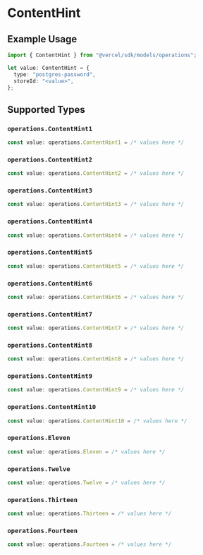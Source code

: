 # ContentHint

## Example Usage

```typescript
import { ContentHint } from "@vercel/sdk/models/operations";

let value: ContentHint = {
  type: "postgres-password",
  storeId: "<value>",
};
```

## Supported Types

### `operations.ContentHint1`

```typescript
const value: operations.ContentHint1 = /* values here */
```

### `operations.ContentHint2`

```typescript
const value: operations.ContentHint2 = /* values here */
```

### `operations.ContentHint3`

```typescript
const value: operations.ContentHint3 = /* values here */
```

### `operations.ContentHint4`

```typescript
const value: operations.ContentHint4 = /* values here */
```

### `operations.ContentHint5`

```typescript
const value: operations.ContentHint5 = /* values here */
```

### `operations.ContentHint6`

```typescript
const value: operations.ContentHint6 = /* values here */
```

### `operations.ContentHint7`

```typescript
const value: operations.ContentHint7 = /* values here */
```

### `operations.ContentHint8`

```typescript
const value: operations.ContentHint8 = /* values here */
```

### `operations.ContentHint9`

```typescript
const value: operations.ContentHint9 = /* values here */
```

### `operations.ContentHint10`

```typescript
const value: operations.ContentHint10 = /* values here */
```

### `operations.Eleven`

```typescript
const value: operations.Eleven = /* values here */
```

### `operations.Twelve`

```typescript
const value: operations.Twelve = /* values here */
```

### `operations.Thirteen`

```typescript
const value: operations.Thirteen = /* values here */
```

### `operations.Fourteen`

```typescript
const value: operations.Fourteen = /* values here */
```

